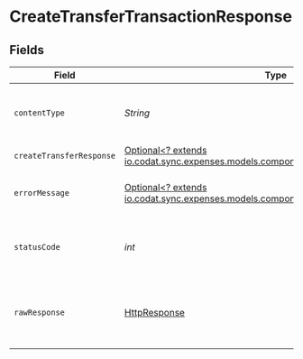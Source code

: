 # CreateTransferTransactionResponse


## Fields

| Field                                                                                                                                    | Type                                                                                                                                     | Required                                                                                                                                 | Description                                                                                                                              |
| ---------------------------------------------------------------------------------------------------------------------------------------- | ---------------------------------------------------------------------------------------------------------------------------------------- | ---------------------------------------------------------------------------------------------------------------------------------------- | ---------------------------------------------------------------------------------------------------------------------------------------- |
| `contentType`                                                                                                                            | *String*                                                                                                                                 | :heavy_check_mark:                                                                                                                       | HTTP response content type for this operation                                                                                            |
| `createTransferResponse`                                                                                                                 | [Optional<? extends io.codat.sync.expenses.models.components.CreateTransferResponse>](../../models/components/CreateTransferResponse.md) | :heavy_minus_sign:                                                                                                                       | OK                                                                                                                                       |
| `errorMessage`                                                                                                                           | [Optional<? extends io.codat.sync.expenses.models.components.ErrorMessage>](../../models/components/ErrorMessage.md)                     | :heavy_minus_sign:                                                                                                                       | The request made is not valid.                                                                                                           |
| `statusCode`                                                                                                                             | *int*                                                                                                                                    | :heavy_check_mark:                                                                                                                       | HTTP response status code for this operation                                                                                             |
| `rawResponse`                                                                                                                            | [HttpResponse<InputStream>](https://docs.oracle.com/en/java/javase/11/docs/api/java.net.http/java/net/http/HttpResponse.html)            | :heavy_check_mark:                                                                                                                       | Raw HTTP response; suitable for custom response parsing                                                                                  |
